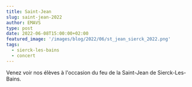 ```yaml
---
title: Saint-Jean
slug: saint-jean-2022
author: EMAVS
type: post
date: 2022-06-08T15:00:00+02:00
featured_image: '/images/blog/2022/06/st_jean_sierck_2022.png'
tags:
  - sierck-les-bains
  - concert
---
```


Venez voir nos élèves à l'occasion du feu de la Saint-Jean de Sierck-Les-Bains.
